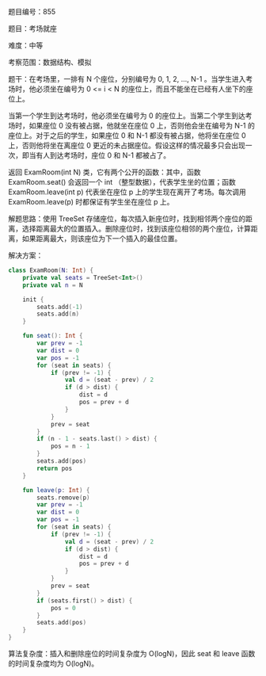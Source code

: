 题目编号：855

题目：考场就座

难度：中等

考察范围：数据结构、模拟

题干：在考场里，一排有 N 个座位，分别编号为 0, 1, 2, ..., N-1 。当学生进入考场时，他必须坐在编号为 0 <= i < N 的座位上，而且不能坐在已经有人坐下的座位上。

当第一个学生到达考场时，他必须坐在编号为 0 的座位上。当第二个学生到达考场时，如果座位 0 没有被占据，他就坐在座位 0 上，否则他会坐在编号为 N-1 的座位上。对于之后的学生，如果座位 0 和 N-1 都没有被占据，他将坐在座位 0 上，否则他将坐在离座位 0 更近的未占据座位。假设这样的情况最多只会出现一次，即当有人到达考场时，座位 0 和 N-1 都被占了。

返回 ExamRoom(int N) 类，它有两个公开的函数：其中，函数 ExamRoom.seat() 会返回一个 int （整型数据），代表学生坐的位置；函数 ExamRoom.leave(int p) 代表坐在座位 p 上的学生现在离开了考场。每次调用 ExamRoom.leave(p) 时都保证有学生坐在座位 p 上。

解题思路：使用 TreeSet 存储座位，每次插入新座位时，找到相邻两个座位的距离，选择距离最大的位置插入。删除座位时，找到该座位相邻的两个座位，计算距离，如果距离最大，则该座位为下一个插入的最佳位置。

解决方案：

```kotlin
class ExamRoom(N: Int) {
    private val seats = TreeSet<Int>()
    private val n = N

    init {
        seats.add(-1)
        seats.add(n)
    }

    fun seat(): Int {
        var prev = -1
        var dist = 0
        var pos = -1
        for (seat in seats) {
            if (prev != -1) {
                val d = (seat - prev) / 2
                if (d > dist) {
                    dist = d
                    pos = prev + d
                }
            }
            prev = seat
        }
        if (n - 1 - seats.last() > dist) {
            pos = n - 1
        }
        seats.add(pos)
        return pos
    }

    fun leave(p: Int) {
        seats.remove(p)
        var prev = -1
        var dist = 0
        var pos = -1
        for (seat in seats) {
            if (prev != -1) {
                val d = (seat - prev) / 2
                if (d > dist) {
                    dist = d
                    pos = prev + d
                }
            }
            prev = seat
        }
        if (seats.first() > dist) {
            pos = 0
        }
        seats.add(pos)
    }
}
```

算法复杂度：插入和删除座位的时间复杂度为 O(logN)，因此 seat 和 leave 函数的时间复杂度均为 O(logN)。